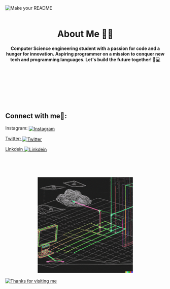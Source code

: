<img width="1917" alt="Make your README" src="https://github.com/nikunjk9/nikunjk9/assets/140910919/8fa53d5b-b9bf-4fa9-adc8-b51f21fd1b55">

<br/>
<br/>

<h1 align="center"> About Me 👦🏻</h1>
<h4 align="center">Computer Science engineering student with a passion for code and a hunger for innovation. Aspiring programmer on a mission to conquer new tech and programming languages. Let's build the future together! 🚀💻 </h4>


<br/>
<br/>
<br/>
<br/>
<br/>
<br/>



## Connect with me🤝: 

 Instagram:    <a href="https://www.instagram.com/heyy.nikunj.here/">
  <img align="center" alt="Instagram" width="25px" src="https://upload.wikimedia.org/wikipedia/commons/thumb/a/a5/Instagram_icon.png/600px-Instagram_icon.png" />

Twitter: <a href="https://twitter.com/">
  <img align="center" alt="Twitter" width="25px" src="https://cdn2.iconfinder.com/data/icons/metro-uinvert-dock/256/Twitter_NEW.png" />
 
Linkdein <a href="https://www.linkedin.com/in/nikunj-kumar-184130208/">
  <img align="center" alt="Linkdein" width="25px" src="https://cdn3.iconfinder.com/data/icons/inficons/512/linkedin.png" />

<br/>
</details>
<br/>
<br/>

<p align="center">
  <img width="300" alt="Make your README" src="https://github.com/nikunjk9/nikunjk9/blob/main/giphy.gif">
</p>



<!--g
**nikunjk9/nikunjk9** is a ✨ _special_ ✨ repository because its `README.md` (this file) appears on your GitHub profile.

Here are some ideas to get you started:

- 🔭 I’m currently working on ...
- 🌱 I’m currently learning ...
- 👯 I’m looking to collaborate on ...
- 🤔 I’m looking for help with ...
- 💬 Ask me about ...
- 📫 How to reach me: ...
- 😄 Pronouns: ...
- ⚡ Fun fact: ...

-->

<img height="120" alt="Thanks for visiting me" width="100%" src="https://raw.githubusercontent.com/BrunnerLivio/brunnerlivio/master/images/marquee.svg" />
<p align="center">
